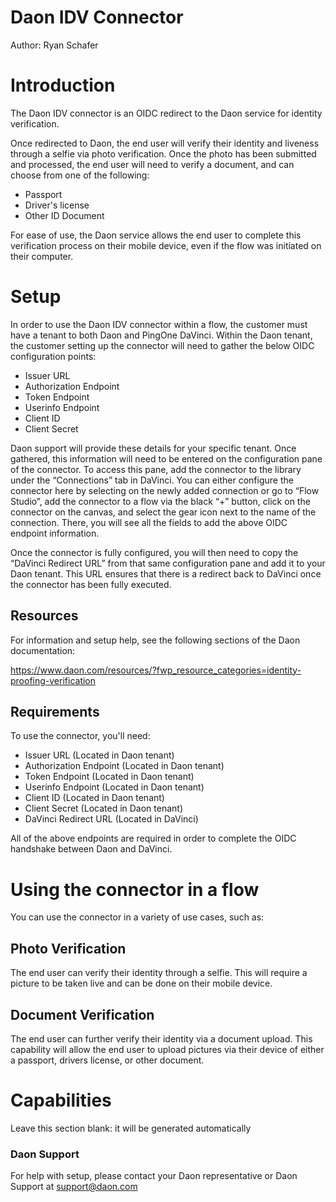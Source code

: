 # Daon IDV Connector
 
Author: Ryan Schafer
 
 
# Introduction
 
The Daon IDV connector is an OIDC redirect to the Daon service for identity verification.
 
Once redirected to Daon, the end user will verify their identity and liveness through a selfie via photo verification. Once the photo has been submitted and processed, the end user will need to verify a document, and can choose from one of the following: 
 
 * Passport
 * Driver's license
 * Other ID Document
 
For ease of use, the Daon service allows the end user to complete this verification process on their mobile device, even if the flow was initiated on their computer.
 
# Setup
In order to use the Daon IDV connector within a flow, the customer must have a tenant to both Daon and PingOne DaVinci. Within the Daon tenant, the customer setting up the connector will need to gather the below OIDC configuration points:
 
 * Issuer URL
 * Authorization Endpoint
 * Token Endpoint
 * Userinfo Endpoint
 * Client ID
 * Client Secret

Daon support will provide these details for your specific tenant. Once gathered, this information will need to be entered on the configuration pane of the connector. To access this pane, add the connector to the library under the “Connections” tab in DaVinci. You can either configure the connector here by selecting on the newly added connection or go to “Flow Studio”, add the connector to a flow via the black “+” button, click on the connector on the canvas, and select the gear icon next to the name of the connection. There, you will see all the fields to add the above OIDC endpoint information.
 
Once the connector is fully configured, you will then need to copy the “DaVinci Redirect URL” from that same configuration pane and add it to your Daon tenant. This URL ensures that there is a redirect back to DaVinci once the connector has been fully executed.
 
 
## Resources
 
For information and setup help, see the following sections of the Daon documentation:

 https://www.daon.com/resources/?fwp_resource_categories=identity-proofing-verification
 
## Requirements
 
To use the connector, you'll need:
 
 * Issuer URL (Located in Daon tenant)
 * Authorization Endpoint (Located in Daon tenant)
 * Token Endpoint (Located in Daon tenant)
 * Userinfo Endpoint (Located in Daon tenant)
 * Client ID (Located in Daon tenant)
 * Client Secret (Located in Daon tenant)
 * DaVinci Redirect URL (Located in DaVinci)
 
All of the above endpoints are required in order to complete the OIDC handshake between Daon and DaVinci.

 
# Using the connector in a flow
 
You can use the connector in a variety of use cases, such as:
 
 
## Photo Verification
 
The end user can verify their identity through a selfie. This will require a picture to be taken live and can be done on their mobile device.
 
 
## Document Verification
 
The end user can further verify their identity via a document upload. This capability will allow the end user to upload pictures via their device of either a passport, drivers license, or other document.

 
# Capabilities
 
Leave this section blank: it will be generated automatically
 
 
### Daon Support

For help with setup, please contact your Daon representative or Daon Support at support@daon.com

